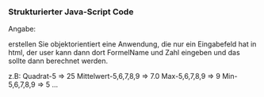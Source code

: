 ### Strukturierter Java-Script Code

Angabe:

erstellen Sie objektorientiert eine Anwendung, die nur ein Eingabefeld hat in html,
der user kann dann dort FormelName und Zahl eingeben und das sollte dann berechnet werden.

z.B:
Quadrat-5 => 25
Mittelwert-5,6,7,8,9 => 7.0
Max-5,6,7,8,9 => 9
Min-5,6,7,8,9 => 5
...


